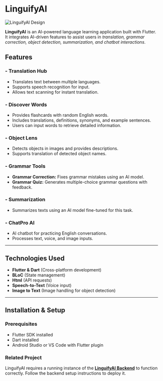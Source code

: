 # LinguifyAI

![LinguifyAI Design](https://github.com/rawan-alwadiya/LinguifyAI/blob/master/LinguifyAI_Design.png)

**LinguifyAI** is an AI-powered language learning application built with Flutter. It integrates AI-driven features to assist users in *translation, grammar correction, object detection, summarization, and chatbot interactions*.

## Features

### - Translation Hub  
  - Translates text between multiple languages.  
  - Supports speech recognition for input.  
  - Allows text scanning for instant translation.  

### - Discover Words  
  - Provides flashcards with random English words.  
  - Includes translations, definitions, synonyms, and example sentences.  
  - Users can input words to retrieve detailed information.  

### - Object Lens  
  - Detects objects in images and provides descriptions.  
  - Supports translation of detected object names.  

### - Grammar Tools  
  - **Grammar Correction:** Fixes grammar mistakes using an AI model.  
  - **Grammar Quiz:** Generates multiple-choice grammar questions with feedback.  

### - Summarization  
  - Summarizes texts using an AI model fine-tuned for this task.  

### - ChatPro AI  
  - AI chatbot for practicing English conversations.  
  - Processes text, voice, and image inputs.  

---

## Technologies Used  

- **Flutter & Dart** (Cross-platform development)  
- **BLoC** (State management)  
- **Html** (API requests)  
- **Speech-to-Text** (Voice input)  
- **Image to Text** (Image handling for object detection)  

---

## Installation & Setup  

### Prerequisites  

- Flutter SDK installed  
- Dart installed  
- Android Studio or VS Code with Flutter plugin

### Related Project  
LinguifyAI requires a running instance of the **[LinguifyAI Backend](https://github.com/rawan-alwadiya/LinguifyAI_Backend)** to function correctly. Follow the backend setup instructions to deploy it.
